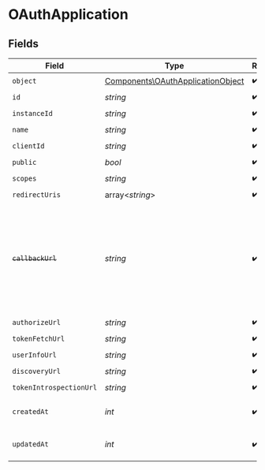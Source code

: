 # OAuthApplication


## Fields

| Field                                                                                                                   | Type                                                                                                                    | Required                                                                                                                | Description                                                                                                             |
| ----------------------------------------------------------------------------------------------------------------------- | ----------------------------------------------------------------------------------------------------------------------- | ----------------------------------------------------------------------------------------------------------------------- | ----------------------------------------------------------------------------------------------------------------------- |
| `object`                                                                                                                | [Components\OAuthApplicationObject](../../Models/Components/OAuthApplicationObject.md)                                  | :heavy_check_mark:                                                                                                      | N/A                                                                                                                     |
| `id`                                                                                                                    | *string*                                                                                                                | :heavy_check_mark:                                                                                                      | N/A                                                                                                                     |
| `instanceId`                                                                                                            | *string*                                                                                                                | :heavy_check_mark:                                                                                                      | N/A                                                                                                                     |
| `name`                                                                                                                  | *string*                                                                                                                | :heavy_check_mark:                                                                                                      | N/A                                                                                                                     |
| `clientId`                                                                                                              | *string*                                                                                                                | :heavy_check_mark:                                                                                                      | N/A                                                                                                                     |
| `public`                                                                                                                | *bool*                                                                                                                  | :heavy_check_mark:                                                                                                      | N/A                                                                                                                     |
| `scopes`                                                                                                                | *string*                                                                                                                | :heavy_check_mark:                                                                                                      | N/A                                                                                                                     |
| `redirectUris`                                                                                                          | array<*string*>                                                                                                         | :heavy_check_mark:                                                                                                      | N/A                                                                                                                     |
| ~~`callbackUrl`~~                                                                                                       | *string*                                                                                                                | :heavy_check_mark:                                                                                                      | : warning: ** DEPRECATED **: This will be removed in a future release, please migrate away from it as soon as possible. |
| `authorizeUrl`                                                                                                          | *string*                                                                                                                | :heavy_check_mark:                                                                                                      | N/A                                                                                                                     |
| `tokenFetchUrl`                                                                                                         | *string*                                                                                                                | :heavy_check_mark:                                                                                                      | N/A                                                                                                                     |
| `userInfoUrl`                                                                                                           | *string*                                                                                                                | :heavy_check_mark:                                                                                                      | N/A                                                                                                                     |
| `discoveryUrl`                                                                                                          | *string*                                                                                                                | :heavy_check_mark:                                                                                                      | N/A                                                                                                                     |
| `tokenIntrospectionUrl`                                                                                                 | *string*                                                                                                                | :heavy_check_mark:                                                                                                      | N/A                                                                                                                     |
| `createdAt`                                                                                                             | *int*                                                                                                                   | :heavy_check_mark:                                                                                                      | Unix timestamp of creation.<br/>                                                                                        |
| `updatedAt`                                                                                                             | *int*                                                                                                                   | :heavy_check_mark:                                                                                                      | Unix timestamp of last update.<br/>                                                                                     |